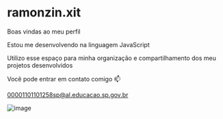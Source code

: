 # ramonzin.xit

Boas vindas ao meu perfil

Estou me desenvolvendo na linguagem JavaScript

Utilizo esse espaço para minha organização e compartilhamento dos meu projetos desenvolvidos

Você pode entrar em contato comigo 📫

00001101101258sp@al.educacao.sp.gov.br

![image](https://github.com/Bradlip/ramonzin.xit/assets/171102835/ccfa8ed9-98c9-4929-8b8c-fac009fc0142)


